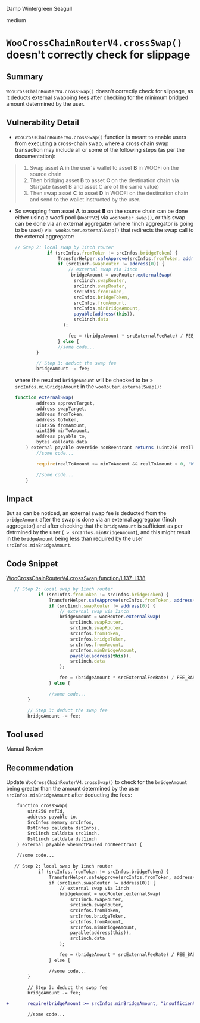 Damp Wintergreen Seagull

medium

# `WooCrossChainRouterV4.crossSwap()` doesn't correctly check for slippage

## Summary

`WooCrossChainRouterV4.crossSwap()` doesn't correctly check for slippage, as it deducts external swapping fees after checking for the minimum bridged amount determined by the user.

## Vulnerability Detail

- `WooCrossChainRouterV4.crossSwap()` function is meant to enable users from executing a cross-chain swap, where a cross chain swap transaction may include all or some of the following steps (as per the documentation):

> 1. Swap asset **A** in the user's wallet to asset **B** in WOOFi on the source chain
> 2. Then bridging asset **B** to asset **C** on the destination chain via Stargate (asset B and asset C are of the same value)
> 3. Then swap asset **C** to asset **D** in WOOFi on the destination chain and send to the wallet instructed by the user.

- So swapping from asset **A** to asset **B** on the source chain can be done either using a woofi pool (`WooPPV2`) via `wooRouter.swap()`, or this swap can be done via an external aggregater (where 1inch aggregator is going to be used) via ` wooRouter.externalSwap()` that redirects the swap call to the external aggregator:

  ```javascript
  // Step 2: local swap by 1inch router
              if (srcInfos.fromToken != srcInfos.bridgeToken) {
                  TransferHelper.safeApprove(srcInfos.fromToken, address(wooRouter), srcInfos.fromAmount);
                  if (src1inch.swapRouter != address(0)) {
                      // external swap via 1inch
                       bridgeAmount = wooRouter.externalSwap(
                        src1inch.swapRouter,
                        src1inch.swapRouter,
                        srcInfos.fromToken,
                        srcInfos.bridgeToken,
                        srcInfos.fromAmount,
                        srcInfos.minBridgeAmount,
                        payable(address(this)),
                        src1inch.data
                    );

                      fee = (bridgeAmount * srcExternalFeeRate) / FEE_BASE;
                  } else {
                  //some code...
          }

          // Step 3: deduct the swap fee
          bridgeAmount -= fee;
  ```

  where the resulted `bridgeAmount` will be checked to be > `srcInfos.minBridgeAmount` in the `wooRouter.externalSwap()`:

  ```javascript
  function externalSwap(
          address approveTarget,
          address swapTarget,
          address fromToken,
          address toToken,
          uint256 fromAmount,
          uint256 minToAmount,
          address payable to,
          bytes calldata data
      ) external payable override nonReentrant returns (uint256 realToAmount) {
          //some code...

          require(realToAmount >= minToAmount && realToAmount > 0, "WooRouter: realToAmount_NOT_ENOUGH");

          //some code...
      }
  ```

## Impact

But as can be noticed, an external swap fee is deducted from the `bridgeAmount` after the swap is done via an external aggregator (1inch aggregator) and after checking that the `bridgeAmount` is sufficient as per detrmined by the user (` > srcInfos.minBridgeAmount`), and this might result in the `bridgeAmount` being less than required by the user `srcInfos.minBridgeAmount`.

## Code Snippet

[WooCrossChainRouterV4.crossSwap function/L137-L138](https://github.com/woonetwork/WooPoolV2/blob/a99e13de1492c17a325fff6cddb3696cd7db7dc9/contracts/CrossChain/WooCrossChainRouterV4.sol#L137C1-L138C29)

```javascript
   // Step 2: local swap by 1inch router
            if (srcInfos.fromToken != srcInfos.bridgeToken) {
                TransferHelper.safeApprove(srcInfos.fromToken, address(wooRouter), srcInfos.fromAmount);
                if (src1inch.swapRouter != address(0)) {
                    // external swap via 1inch
                    bridgeAmount = wooRouter.externalSwap(
                        src1inch.swapRouter,
                        src1inch.swapRouter,
                        srcInfos.fromToken,
                        srcInfos.bridgeToken,
                        srcInfos.fromAmount,
                        srcInfos.minBridgeAmount,
                        payable(address(this)),
                        src1inch.data
                    );

                    fee = (bridgeAmount * srcExternalFeeRate) / FEE_BASE;
                } else {

                //some code...
        }

        // Step 3: deduct the swap fee
        bridgeAmount -= fee;
```

## Tool used

Manual Review

## Recommendation

Update `WooCrossChainRouterV4.crossSwap()` to check for the `bridgeAmount` being greater than the amount determined by the user `srcInfos.minBridgeAmount` after deducting the fees:

```diff
    function crossSwap(
        uint256 refId,
        address payable to,
        SrcInfos memory srcInfos,
        DstInfos calldata dstInfos,
        Src1inch calldata src1inch,
        Dst1inch calldata dst1inch
    ) external payable whenNotPaused nonReentrant {

    //some code...

   // Step 2: local swap by 1inch router
            if (srcInfos.fromToken != srcInfos.bridgeToken) {
                TransferHelper.safeApprove(srcInfos.fromToken, address(wooRouter), srcInfos.fromAmount);
                if (src1inch.swapRouter != address(0)) {
                    // external swap via 1inch
                    bridgeAmount = wooRouter.externalSwap(
                        src1inch.swapRouter,
                        src1inch.swapRouter,
                        srcInfos.fromToken,
                        srcInfos.bridgeToken,
                        srcInfos.fromAmount,
                        srcInfos.minBridgeAmount,
                        payable(address(this)),
                        src1inch.data
                    );

                    fee = (bridgeAmount * srcExternalFeeRate) / FEE_BASE;
                } else {

                //some code...
        }

        // Step 3: deduct the swap fee
        bridgeAmount -= fee;

+       require(bridgeAmount >= srcInfos.minBridgeAmount, "insufficient bridged amount");

        //some code...
```